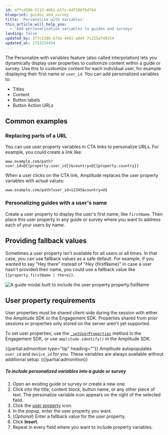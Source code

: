 ```yaml
---
id: a7fcd596-5113-4061-b1fc-4df208fbd744
blueprint: guides_and_survey
title: 'Personalize with Variables'
this_article_will_help_you:
  - 'Add personalization variables to guides and surveys'
landing: false
updated_by: 3f7c2286-b7da-4443-a04f-7c225af40254
updated_at: 1753224454
---
```

The Personalize with variables feature (also called interpolation) lets you dynamically display user properties to customize content within a guide or survey. Use this to customize content for each individual user, for example displaying their first name or `user_id`. You can add personalized variables to:

- Titles
- Content
- Button labels
- Button Action URLs

## Common examples

### Replacing parts of a URL
You can use user property variables in CTA links to personalize URLs. For example, you could create a link like:

```
www.example.com/path?user_id=@{{property.user_id}}&country=@{{property.country}}
```

When a user clicks on the CTA link, Amplitude replaces the user property variables with actual values:

```
www.example.com/path?user_id=12345&country=US
```

### Personalizing guides with a user's name
Create a user property to display the user's first name, like `firstName`. Then place this user property in any guide or survey where you want to address each of your users by name.

## Providing fallback values

Sometimes a user property isn't available for all users or all times. In that case, you can use fallback values as a safe default. For example, if you wanted to say "Hey there" instead of "Hey {firstName}" in case a user hasn't provided their name, you could use a fallback value like `{{property.firstName | there}}`.

![A guide modal built to include the user property property.fistName](statamic://asset::help_center_conversions::guides-surveys/personalize-with-variables.jpeg)


## User property requirements

User properties must be shared client-side during the session with either the Amplitude SDK or the Engagement SDK. Properties shared from prior sessions or properties only stored on the server aren't yet supported.

To set user properties, use the [`_setUserProperties`](/docs/guides-and-surveys/sdk#set-user-properties) method in the Engagement SDK, or use `amplitude.identify()` in the Amplitude SDK.

{{partial:admonition type="tip" heading=""}}
Amplitude autopopulates `user_id` and `device_id` for you. These variables are always available without additional setup.
{{/partial:admonition}}

##### To include personalized variables into a guide or survey

1. Open an existing guide or survey or create a new one.
2. Click into the title, content block, button name, or any other piece of text.
The personalize variable icon appears on the right of the selected field.
3. Click the [user property](/docs/guides-and-surveys/sdk#set-user-properties) icon.
4. In the popup, enter the user property you want.
5. (*Optional*) Enter a fallback value for the user property.
6. Click **Insert**.
7. Repeat in every field where you want to include property variables.
